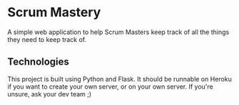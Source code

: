 # Scrum Mastery

A simple web application to help Scrum Masters keep track of all the things they need to keep track of.

## Technologies

This project is built using Python and Flask. It should be runnable on Heroku if you want to create your own server,
or on your own server. If you're unsure, ask your dev team ;)